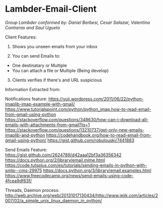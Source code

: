 # Lambder-Email-Client
*Group Lambder conformed by: Daniel Berbesi, Cesar Salazar, Valentina Contreras and Saul Ugueto*

Client Features:
1) Shows you unseen emails from your inbox

2) You can send Emails to:
- One destinatary or Multiple
- You can attach a file or Multiple
(Being develop)
3) Clients verifies if there's and URL suspicious 




Information Extracted from: 

Notifications feature:
https://yuji.wordpress.com/2011/06/22/python-imaplib-imap-example-with-gmail/
https://www.tutorialspoint.com/python/python_imap.how-to-read-email-from-gmail-using-python
https://stackoverflow.com/questions/348630/how-can-i-download-all-emails-with-attachments-from-gmail?lq=1
https://stackoverflow.com/questions/13210737/get-only-new-emails-imaplib-and-python
https://codehandbook.org/how-to-read-email-from-gmail-using-python/
https://gist.github.com/robulouski/7441883

Send Emails Feature:
https://gist.github.com/2624789/d42aaa12bf3a36356342
https://docs.python.org/2/library/email.mime.html 
https://code.tutsplus.com/es/tutorials/sending-emails-in-python-with-smtp--cms-29975 
https://docs.python.org/3/library/email.examples.html
https://www.freecodecamp.org/news/send-emails-using-code-4fcea9df63f/

Threads, Daemon process:
http://web.archive.org/web/20131017130434/http://www.jejik.com/articles/2007/02/a_simple_unix_linux_daemon_in_python/
